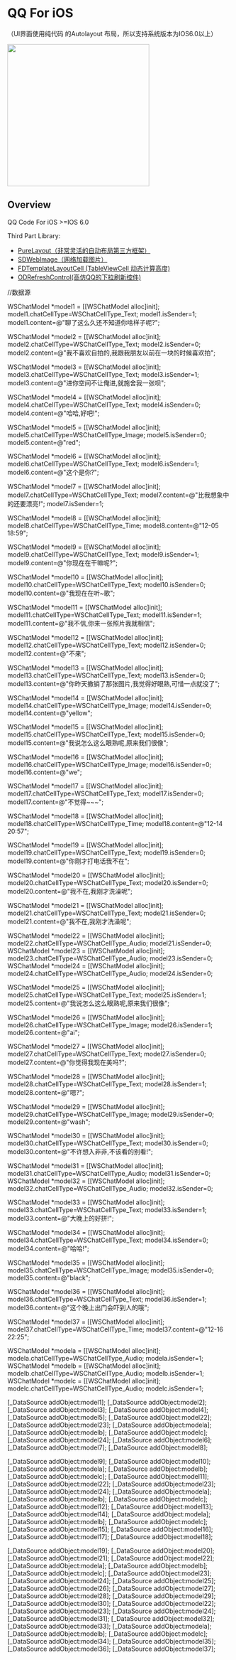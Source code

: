 # QQ For iOS
（UI界面使用纯代码 的Autolayout 布局，所以支持系统版本为IOS6.0以上）

<img src="https://github.com/weida-studio/QQ/blob/master/Sceenshots/screenShots.gif" width="320">

## Overview
QQ Code For iOS  >=IOS 6.0

Third Part Library:

- [PureLayout（非常灵活的自动布局第三方框架）](https://github.com/smileyborg/PureLayout)
- [SDWebImage（网络加载图片）](https://github.com/rs/SDWebImage)
- [FDTemplateLayoutCell (TableViewCell 动态计算高度)](https://github.com/forkingdog)
- [ODRefreshControl(高仿QQ的下拉刷新控件)](https://github.com/Sephiroth87/ODRefreshControl)



//数据源

WSChatModel *model1 = [[WSChatModel alloc]init];
model1.chatCellType=WSChatCellType_Text;
model1.isSender=1;
model1.content=@"聊了这么久还不知道你啥样子呢?";

WSChatModel *model2 = [[WSChatModel alloc]init];
model2.chatCellType=WSChatCellType_Text;
model2.isSender=0;
model2.content=@"我不喜欢自拍的,我跟我朋友以前在一块的时候喜欢拍";

WSChatModel *model3 = [[WSChatModel alloc]init];
model3.chatCellType=WSChatCellType_Text;
model3.isSender=1;
model3.content=@"进你空间不让俺进,就施舍我一张呗";

WSChatModel *model4 = [[WSChatModel alloc]init];
model4.chatCellType=WSChatCellType_Text;
model4.isSender=0;
model4.content=@"哈哈,好吧!";

WSChatModel *model5 = [[WSChatModel alloc]init];
model5.chatCellType=WSChatCellType_Image;
model5.isSender=0;
model5.content=@"red";

WSChatModel *model6 = [[WSChatModel alloc]init];
model6.chatCellType=WSChatCellType_Text;
model6.isSender=1;
model6.content=@"这个是你?";

WSChatModel *model7 = [[WSChatModel alloc]init];
model7.chatCellType=WSChatCellType_Text;
model7.content=@"比我想象中的还要漂亮!";
model7.isSender=1;


WSChatModel *model8 = [[WSChatModel alloc]init];
model8.chatCellType=WSChatCellType_Time;
model8.content=@"12-05 18:59";

WSChatModel *model9 = [[WSChatModel alloc]init];
model9.chatCellType=WSChatCellType_Text;
model9.isSender=1;
model9.content=@"你现在在干嘛呢?";

WSChatModel *model10 = [[WSChatModel alloc]init];
model10.chatCellType=WSChatCellType_Text;
model10.isSender=0;
model10.content=@"我现在在听~歌";

WSChatModel *model11 = [[WSChatModel alloc]init];
model11.chatCellType=WSChatCellType_Text;
model11.isSender=1;
model11.content=@"我不信,你来一张照片我就相信";

WSChatModel *model12 = [[WSChatModel alloc]init];
model12.chatCellType=WSChatCellType_Text;
model12.isSender=0;
model12.content=@"不来";

WSChatModel *model13 = [[WSChatModel alloc]init];
model13.chatCellType=WSChatCellType_Text;
model13.isSender=0;
model13.content=@"你昨天撤销了那张图片,我觉得好眼熟,可惜一点就没了";

WSChatModel *model14 = [[WSChatModel alloc]init];
model14.chatCellType=WSChatCellType_Image;
model14.isSender=0;
model14.content=@"yellow";

WSChatModel *model15 = [[WSChatModel alloc]init];
model15.chatCellType=WSChatCellType_Text;
model15.isSender=0;
model15.content=@"我说怎么这么眼熟呢,原来我们很像";

WSChatModel *model16 = [[WSChatModel alloc]init];
model16.chatCellType=WSChatCellType_Image;
model16.isSender=0;
model16.content=@"we";

WSChatModel *model17 = [[WSChatModel alloc]init];
model17.chatCellType=WSChatCellType_Text;
model17.isSender=0;
model17.content=@"不觉得~~~";


WSChatModel *model18 = [[WSChatModel alloc]init];
model18.chatCellType=WSChatCellType_Time;
model18.content=@"12-14 20:57";


WSChatModel *model19 = [[WSChatModel alloc]init];
model19.chatCellType=WSChatCellType_Text;
model19.isSender=0;
model19.content=@"你刚才打电话我不在";

WSChatModel *model20 = [[WSChatModel alloc]init];
model20.chatCellType=WSChatCellType_Text;
model20.isSender=0;
model20.content=@"我不在,我刚才洗澡呢";

WSChatModel *model21 = [[WSChatModel alloc]init];
model21.chatCellType=WSChatCellType_Text;
model21.isSender=0;
model21.content=@"我不在,我刚才洗澡呢";

WSChatModel *model22 = [[WSChatModel alloc]init];
model22.chatCellType=WSChatCellType_Audio;
model21.isSender=0;
WSChatModel *model23 = [[WSChatModel alloc]init];
model23.chatCellType=WSChatCellType_Audio;
model23.isSender=0;
WSChatModel *model24 = [[WSChatModel alloc]init];
model24.chatCellType=WSChatCellType_Audio;
model24.isSender=0;


WSChatModel *model25 = [[WSChatModel alloc]init];
model25.chatCellType=WSChatCellType_Text;
model25.isSender=1;
model25.content=@"我说怎么这么眼熟呢,原来我们很像";

WSChatModel *model26 = [[WSChatModel alloc]init];
model26.chatCellType=WSChatCellType_Image;
model26.isSender=1;
model26.content=@"ai";

WSChatModel *model27 = [[WSChatModel alloc]init];
model27.chatCellType=WSChatCellType_Text;
model27.isSender=0;
model27.content=@"你觉得我现在美吗?";

WSChatModel *model28 = [[WSChatModel alloc]init];
model28.chatCellType=WSChatCellType_Text;
model28.isSender=1;
model28.content=@"嗯?";

WSChatModel *model29 = [[WSChatModel alloc]init];
model29.chatCellType=WSChatCellType_Image;
model29.isSender=0;
model29.content=@"wash";

WSChatModel *model30 = [[WSChatModel alloc]init];
model30.chatCellType=WSChatCellType_Text;
model30.isSender=0;
model30.content=@"不许想入非非,不该看的别看!";

WSChatModel *model31 = [[WSChatModel alloc]init];
model31.chatCellType=WSChatCellType_Audio;
model31.isSender=0;
WSChatModel *model32 = [[WSChatModel alloc]init];
model32.chatCellType=WSChatCellType_Audio;
model32.isSender=0;

WSChatModel *model33 = [[WSChatModel alloc]init];
model33.chatCellType=WSChatCellType_Text;
model33.isSender=1;
model33.content=@"大晚上的好拼!";

WSChatModel *model34 = [[WSChatModel alloc]init];
model34.chatCellType=WSChatCellType_Text;
model34.isSender=0;
model34.content=@"哈哈!";

WSChatModel *model35 = [[WSChatModel alloc]init];
model35.chatCellType=WSChatCellType_Image;
model35.isSender=0;
model35.content=@"black";

WSChatModel *model36 = [[WSChatModel alloc]init];
model36.chatCellType=WSChatCellType_Text;
model36.isSender=1;
model36.content=@"这个晚上出门会吓到人的哦";

WSChatModel *model37 = [[WSChatModel alloc]init];
model37.chatCellType=WSChatCellType_Time;
model37.content=@"12-16 22:25";

WSChatModel *modela = [[WSChatModel alloc]init];
modela.chatCellType=WSChatCellType_Audio;
modela.isSender=1;
WSChatModel *modelb = [[WSChatModel alloc]init];
modelb.chatCellType=WSChatCellType_Audio;
modelb.isSender=1;
WSChatModel *modelc = [[WSChatModel alloc]init];
modelc.chatCellType=WSChatCellType_Audio;
modelc.isSender=1;


[_DataSource addObject:model1];
[_DataSource addObject:model2];
[_DataSource addObject:model3];
[_DataSource addObject:model4];
[_DataSource addObject:model5];
[_DataSource addObject:model22];
[_DataSource addObject:model23];
[_DataSource addObject:modela];
[_DataSource addObject:modelb];
[_DataSource addObject:modelc];
[_DataSource addObject:model24];
[_DataSource addObject:model6];
[_DataSource addObject:model7];
[_DataSource addObject:model8];


[_DataSource addObject:model9];
[_DataSource addObject:model10];
[_DataSource addObject:modela];
[_DataSource addObject:modelb];
[_DataSource addObject:modelc];
[_DataSource addObject:model11];
[_DataSource addObject:model22];
[_DataSource addObject:model23];
[_DataSource addObject:model24];
[_DataSource addObject:modela];
[_DataSource addObject:modelb];
[_DataSource addObject:modelc];
[_DataSource addObject:model12];
[_DataSource addObject:model13];
[_DataSource addObject:model14];
[_DataSource addObject:modela];
[_DataSource addObject:modelb];
[_DataSource addObject:modelc];
[_DataSource addObject:model15];
[_DataSource addObject:model16];
[_DataSource addObject:model17];
[_DataSource addObject:model18];

[_DataSource addObject:model19];
[_DataSource addObject:model20];
[_DataSource addObject:model21];
[_DataSource addObject:model22];
[_DataSource addObject:modela];
[_DataSource addObject:modelb];
[_DataSource addObject:modelc];
[_DataSource addObject:model23];
[_DataSource addObject:model24];
[_DataSource addObject:model25];
[_DataSource addObject:model26];
[_DataSource addObject:model27];
[_DataSource addObject:model28];
[_DataSource addObject:model29];
[_DataSource addObject:model30];
[_DataSource addObject:model22];
[_DataSource addObject:model23];
[_DataSource addObject:model24];
[_DataSource addObject:model31];
[_DataSource addObject:model32];
[_DataSource addObject:model33];
[_DataSource addObject:modela];
[_DataSource addObject:modelb];
[_DataSource addObject:modelc];
[_DataSource addObject:model34];
[_DataSource addObject:model35];
[_DataSource addObject:model36];
[_DataSource addObject:model37];





